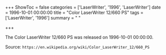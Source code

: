 +++
ShowToc = false
categories = ['LaserWriter', '1996', 'LaserWriter']
date = 1996-10-01 00:00:00
title = "Color LaserWriter 12/660 PS"
tags = ['LaserWriter', '1996']
summary = " "

+++

The Color LaserWriter 12/660 PS was released on 1996-10-01 00:00:00.

Source: `https://en.wikipedia.org/wiki/Color_LaserWriter_12/660_PS`
